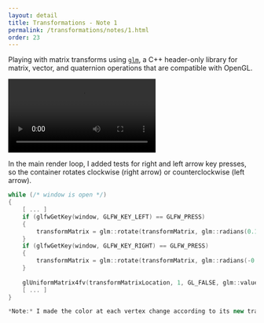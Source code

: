 ```yaml
---
layout: detail
title: Transformations - Note 1
permalink: /transformations/notes/1.html
order: 23
---
```


Playing with matrix transforms using [```glm```](https://github.com/g-truc/glm), a C++ header-only library for matrix, vector, and quaternion operations that are compatible with OpenGL. 

<video src="{{ site.baseurl }}/assets/transformations/notes/1/1.mp4"></video>

In the main render loop, I added tests for right and left arrow key presses, so the container rotates clockwise (right arrow) or counterclockwise (left arrow). 

```c++
while (/* window is open */)
{
    [ ... ]
    if (glfwGetKey(window, GLFW_KEY_LEFT) == GLFW_PRESS)
    {
        transformMatrix = glm::rotate(transformMatrix, glm::radians(0.1f), glm::vec3(0.0f, 0.0f, 1.0f));
    }
    if (glfwGetKey(window, GLFW_KEY_RIGHT) == GLFW_PRESS)
    {
        transformMatrix = glm::rotate(transformMatrix, glm::radians(-0.1f), glm::vec3(0.0f, 0.0f, 1.0f));
    }
    
    glUniformMatrix4fv(transformMatrixLocation, 1, GL_FALSE, glm::value_ptr(transformMatrix));
    [ ... ]
}

*Note:* I made the color at each vertex change according to its new transformed position by modifying the vertex shader to output the vertex position (```gl_Position```) as the color to the fragment shader. This has the effect of making the colors on the container almost seem like lighting instead of a stationary filter that stays fixed on the same vertices. As the container rotates, the color at each vertex changes.